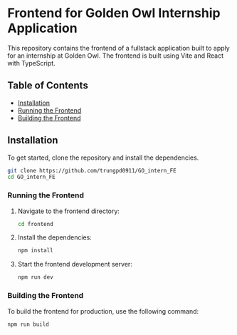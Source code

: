 # Frontend for Golden Owl Internship Application

This repository contains the frontend of a fullstack application built to apply for an internship at Golden Owl. The frontend is built using Vite and React with TypeScript.

## Table of Contents

- [Installation](#installation)
- [Running the Frontend](#running-the-frontend)
- [Building the Frontend](#building-the-frontend)

## Installation

To get started, clone the repository and install the dependencies.

```bash
git clone https://github.com/trungpd0911/GO_intern_FE
cd GO_intern_FE
```

### Running the Frontend

1. Navigate to the frontend directory:

    ```bash
    cd frontend
    ```

2. Install the dependencies:

    ```bash
    npm install
    ```

3. Start the frontend development server:

    ```bash
    npm run dev
    ```

### Building the Frontend

To build the frontend for production, use the following command:

```bash
npm run build
```